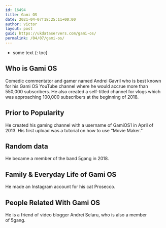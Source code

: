 ```yaml
---
id: 16494
title: Gami OS
date: 2021-04-07T18:25:11+00:00
author: victor
layout: post
guid: https://ukdataservers.com/gami-os/
permalink: /04/07/gami-os/
---
```


* some text
{: toc}


## Who is Gami OS



Comedic commentator and gamer named Andrei Gavril who is best known for his Gami OS YouTube channel where he would accrue more than 550,000 subscribers. He also created a self-titled channel for vlogs which was approaching 100,000 subscribers at the beginning of 2018.

                
                
                
## Prior to Popularity



He created his gaming channel with a username of GamiOS1 in April of 2013. His first upload was a tutorial on how to use &#8220;Movie Maker.&#8221;

                
                
                
## Random data



He became a member of the band 5gang in 2018.

                
                
                
## Family & Everyday Life of Gami OS



He made an Instagram account for his cat Prosecco.

                
                
                
## People Related With Gami OS



He is a friend of video blogger Andrei Selaru, who is also a member of 5gang. 

                
              
            
          
          
          